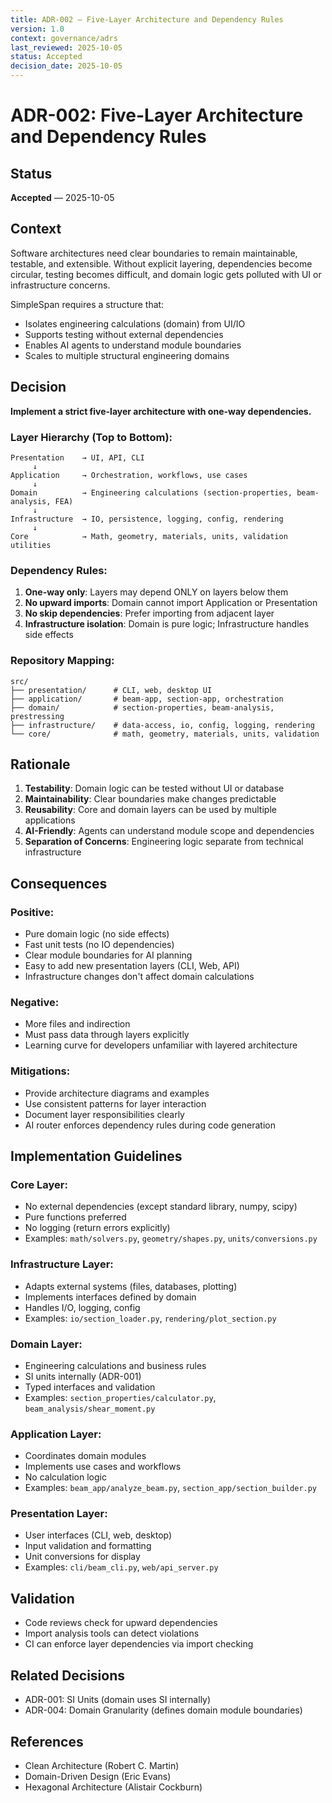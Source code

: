 ```yaml
---
title: ADR-002 — Five-Layer Architecture and Dependency Rules
version: 1.0
context: governance/adrs
last_reviewed: 2025-10-05
status: Accepted
decision_date: 2025-10-05
---
```


# ADR-002: Five-Layer Architecture and Dependency Rules

## Status
**Accepted** — 2025-10-05

## Context
Software architectures need clear boundaries to remain maintainable, testable, and extensible. Without explicit layering, dependencies become circular, testing becomes difficult, and domain logic gets polluted with UI or infrastructure concerns.

SimpleSpan requires a structure that:
- Isolates engineering calculations (domain) from UI/IO
- Supports testing without external dependencies
- Enables AI agents to understand module boundaries
- Scales to multiple structural engineering domains

## Decision
**Implement a strict five-layer architecture with one-way dependencies.**

### Layer Hierarchy (Top to Bottom):
```
Presentation    → UI, API, CLI
     ↓
Application     → Orchestration, workflows, use cases
     ↓
Domain          → Engineering calculations (section-properties, beam-analysis, FEA)
     ↓
Infrastructure  → IO, persistence, logging, config, rendering
     ↓
Core            → Math, geometry, materials, units, validation utilities
```

### Dependency Rules:
1. **One-way only**: Layers may depend ONLY on layers below them
2. **No upward imports**: Domain cannot import Application or Presentation
3. **No skip dependencies**: Prefer importing from adjacent layer
4. **Infrastructure isolation**: Domain is pure logic; Infrastructure handles side effects

### Repository Mapping:
```
src/
├── presentation/      # CLI, web, desktop UI
├── application/       # beam-app, section-app, orchestration
├── domain/            # section-properties, beam-analysis, prestressing
├── infrastructure/    # data-access, io, config, logging, rendering
└── core/              # math, geometry, materials, units, validation
```

## Rationale
1. **Testability**: Domain logic can be tested without UI or database
2. **Maintainability**: Clear boundaries make changes predictable
3. **Reusability**: Core and domain layers can be used by multiple applications
4. **AI-Friendly**: Agents can understand module scope and dependencies
5. **Separation of Concerns**: Engineering logic separate from technical infrastructure

## Consequences

### Positive:
- Pure domain logic (no side effects)
- Fast unit tests (no IO dependencies)
- Clear module boundaries for AI planning
- Easy to add new presentation layers (CLI, Web, API)
- Infrastructure changes don't affect domain calculations

### Negative:
- More files and indirection
- Must pass data through layers explicitly
- Learning curve for developers unfamiliar with layered architecture

### Mitigations:
- Provide architecture diagrams and examples
- Use consistent patterns for layer interaction
- Document layer responsibilities clearly
- AI router enforces dependency rules during code generation

## Implementation Guidelines

### Core Layer:
- No external dependencies (except standard library, numpy, scipy)
- Pure functions preferred
- No logging (return errors explicitly)
- Examples: `math/solvers.py`, `geometry/shapes.py`, `units/conversions.py`

### Infrastructure Layer:
- Adapts external systems (files, databases, plotting)
- Implements interfaces defined by domain
- Handles I/O, logging, config
- Examples: `io/section_loader.py`, `rendering/plot_section.py`

### Domain Layer:
- Engineering calculations and business rules
- SI units internally (ADR-001)
- Typed interfaces and validation
- Examples: `section_properties/calculator.py`, `beam_analysis/shear_moment.py`

### Application Layer:
- Coordinates domain modules
- Implements use cases and workflows
- No calculation logic
- Examples: `beam_app/analyze_beam.py`, `section_app/section_builder.py`

### Presentation Layer:
- User interfaces (CLI, web, desktop)
- Input validation and formatting
- Unit conversions for display
- Examples: `cli/beam_cli.py`, `web/api_server.py`

## Validation
- Code reviews check for upward dependencies
- Import analysis tools can detect violations
- CI can enforce layer dependencies via import checking

## Related Decisions
- ADR-001: SI Units (domain uses SI internally)
- ADR-004: Domain Granularity (defines domain module boundaries)

## References
- Clean Architecture (Robert C. Martin)
- Domain-Driven Design (Eric Evans)
- Hexagonal Architecture (Alistair Cockburn)
